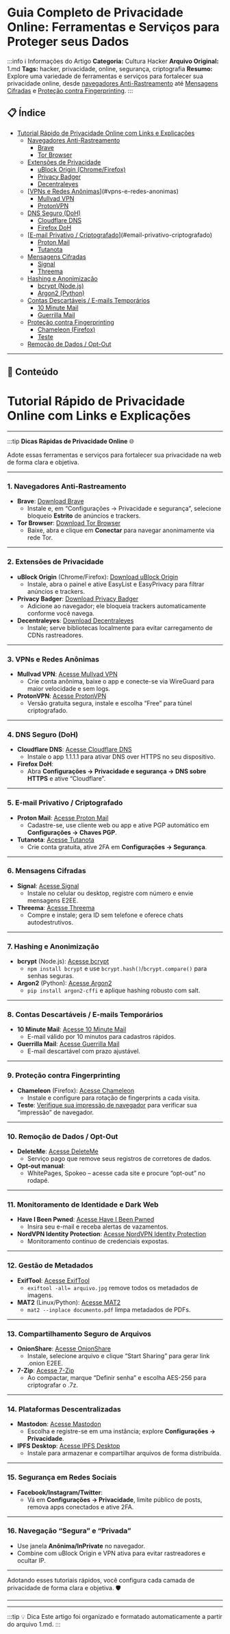 # Guia Completo de Privacidade Online: Ferramentas e Serviços para Proteger seus Dados

:::info ℹ️ Informações do Artigo
**Categoria:** Cultura Hacker
**Arquivo Original:** 1.md
**Tags:** hacker, privacidade, online, segurança, criptografia
**Resumo:** Explore uma variedade de ferramentas e serviços para fortalecer sua privacidade online, desde [navegadores Anti-Rastreamento](captain/guia-completo-de-privacidade-online-ferramentas-e-servicos-para-proteger-seus-dados.md) até [Mensagens Cifradas](captain/guia-completo-de-privacidade-online-ferramentas-e-servicos-para-proteger-seus-dados.md) e [Proteção contra Fingerprinting](captain/guia-completo-de-privacidade-online-ferramentas-e-servicos-para-proteger-seus-dados.md).
:::

## 📋 Índice

- [Tutorial Rápido de Privacidade Online com Links e Explicações](#tutorial-rapido-de-privacidade-online-com-links-e-explicacoes)
  - [Navegadores Anti-Rastreamento](#navegadores-anti-rastreamento)
    - [Brave](#brave)
    - [Tor Browser](#tor-browser)
  - [Extensões de Privacidade](#extensoes-de-privacidade)
    - [uBlock Origin (Chrome/Firefox)](#ublock-origin-chrome-firefox)
    - [Privacy Badger](#privacy-badger)
    - [Decentraleyes](#decentraleyes)
  - [[VPNs e Redes Anônimas](captain/guia-completo-de-seguranca-em-redes-e-servidores-protecao-abrangente-para-a-era-digital.md)](#vpns-e-redes-anonimas)
    - [Mullvad VPN](#mullvad-vpn)
    - [ProtonVPN](#protonvpn)
  - [DNS Seguro (DoH)](#dns-seguro-doh)
    - [Cloudflare DNS](#cloudflare-dns)
    - [Firefox DoH](#firefox-doh)
  - [[E-mail Privativo / Criptografado](captain/guia-completo-de-privacidade-online-ferramentas-e-servicos-para-proteger-seus-dados.md)](#email-privativo-criptografado)
    - [Proton Mail](#proton-mail)
    - [Tutanota](#tutanota)
  - [Mensagens Cifradas](#mensagens-cifradas)
    - [Signal](#signal)
    - [Threema](#threema)
  - [Hashing e Anonimização](#hashing-e-anonimizacao)
    - [bcrypt (Node.js)](#bcrypt-node-js)
    - [Argon2 (Python)](#argon2-python)
  - [Contas Descartáveis / E-mails Temporários](#contas-descartaveis-emails-temporarios)
    - [10 Minute Mail](#10-minute-mail)
    - [Guerrilla Mail](#guerrilla-mail)
  - [Proteção contra Fingerprinting](#protecao-contra-fingerprinting)
    - [Chameleon (Firefox)](#chameleon-firefox)
    - [Teste](#teste)
  - [Remoção de Dados / Opt-Out](#remocao-de-dados-opt-out)

---

## 📄 Conteúdo

# Tutorial Rápido de Privacidade Online com Links e Explicações

---

:::tip **Dicas Rápidas de Privacidade Online** 🌐

Adote essas ferramentas e serviços para fortalecer sua privacidade na web de forma clara e objetiva.

---

### 1. Navegadores Anti-Rastreamento

- **Brave**: [Download Brave](https://brave.com)
  - Instale e, em “Configurações → Privacidade e segurança”, selecione bloqueio **Estrito** de anúncios e trackers.
- **Tor Browser**: [Download Tor Browser](https://www.torproject.org)
  - Baixe, abra e clique em **Conectar** para navegar anonimamente via rede Tor.

---

### 2. Extensões de Privacidade

- **uBlock Origin** (Chrome/Firefox): [Download uBlock Origin](https://github.com/gorhill/ublock)
  - Instale, abra o painel e ative EasyList e EasyPrivacy para filtrar anúncios e trackers.
- **Privacy Badger**: [Download Privacy Badger](https://privacybadger.org)
  - Adicione ao navegador; ele bloqueia trackers automaticamente conforme você navega.
- **Decentraleyes**: [Download Decentraleyes](https://decentraleyes.org)
  - Instale; serve bibliotecas localmente para evitar carregamento de CDNs rastreadores.

---

### 3. VPNs e Redes Anônimas

- **Mullvad VPN**: [Acesse Mullvad VPN](https://mullvad.net)
  - Crie conta anônima, baixe o app e conecte-se via WireGuard para maior velocidade e sem logs.
- **ProtonVPN**: [Acesse ProtonVPN](https://proton.me/vpn)
  - Versão gratuita segura, instale e escolha “Free” para túnel criptografado.

---

### 4. DNS Seguro (DoH)

- **Cloudflare DNS**: [Acesse Cloudflare DNS](https://1.1.1.1)
  - Instale o app 1.1.1.1 para ativar DNS over HTTPS no seu dispositivo.
- **Firefox DoH**:
  - Abra **Configurações → Privacidade e segurança → DNS sobre HTTPS** e ative “Cloudflare”.

---

### 5. E-mail Privativo / Criptografado

- **Proton Mail**: [Acesse Proton Mail](https://proton.me/mail)
  - Cadastre-se, use cliente web ou app e ative PGP automático em **Configurações → Chaves PGP**.
- **Tutanota**: [Acesse Tutanota](https://tutanota.com)
  - Crie conta gratuita, ative 2FA em **Configurações → Segurança**.

---

### 6. Mensagens Cifradas

- **Signal**: [Acesse Signal](https://signal.org)
  - Instale no celular ou desktop, registre com número e envie mensagens E2EE.
- **Threema**: [Acesse Threema](https://threema.ch)
  - Compre e instale; gera ID sem telefone e oferece chats autodestrutivos.

---

### 7. Hashing e Anonimização

- **bcrypt** (Node.js): [Acesse bcrypt](https://www.npmjs.com/package/bcrypt)
  - `npm install bcrypt` e use `bcrypt.hash()`/`bcrypt.compare()` para senhas seguras.
- **Argon2** (Python): [Acesse Argon2](https://pypi.org/project/argon2-cffi)
  - `pip install argon2-cffi` e aplique hashing robusto com salt.

---

### 8. Contas Descartáveis / E-mails Temporários

- **10 Minute Mail**: [Acesse 10 Minute Mail](https://10minutemail.com)
  - E-mail válido por 10 minutos para cadastros rápidos.
- **Guerrilla Mail**: [Acesse Guerrilla Mail](https://www.guerrillamail.com)
  - E-mail descartável com prazo ajustável.

---

### 9. Proteção contra Fingerprinting

- **Chameleon** (Firefox): [Acesse Chameleon](https://addons.mozilla.org/firefox/addon/chameleon-ext/)
  - Instale e configure para rotação de fingerprints a cada visita.
- **Teste**: [Verifique sua impressão de navegador](https://amiunique.org) para verificar sua “impressão” de navegador.

---

### 10. Remoção de Dados / Opt-Out

- **DeleteMe**: [Acesse DeleteMe](https://joindeleteme.com)
  - Serviço pago que remove seus registros de corretores de dados.
- **Opt-out manual**:
  - WhitePages, Spokeo – acesse cada site e procure “opt-out” no rodapé.

---

### 11. Monitoramento de Identidade e Dark Web

- **Have I Been Pwned**: [Acesse Have I Been Pwned](https://haveibeenpwned.com)
  - Insira seu e-mail e receba alertas de vazamentos.
- **NordVPN Identity Protection**: [Acesse NordVPN Identity Protection](https://nordvpn.com/identity-protection)
  - Monitoramento contínuo de credenciais expostas.

---

### 12. Gestão de Metadados

- **ExifTool**: [Acesse ExifTool](https://exiftool.org)
  - `exiftool -all= arquivo.jpg` remove todos os metadados de imagens.
- **MAT2** (Linux/Python): [Acesse MAT2](https://0xacab.org/jvoisin/mat2)
  - `mat2 --inplace documento.pdf` limpa metadados de PDFs.

---

### 13. Compartilhamento Seguro de Arquivos

- **OnionShare**: [Acesse OnionShare](https://onionshare.org)
  - Instale, selecione arquivo e clique “Start Sharing” para gerar link .onion E2EE.
- **7-Zip**: [Acesse 7-Zip](https://www.7-zip.org)
  - Ao compactar, marque “Definir senha” e escolha AES-256 para criptografar o .7z.

---

### 14. Plataformas Descentralizadas

- **Mastodon**: [Acesse Mastodon](https://joinmastodon.org/servers)
  - Escolha e registre-se em uma instância; explore **Configurações → Privacidade**.
- **IPFS Desktop**: [Acesse IPFS Desktop](https://ipfs.io)
  - Instale para armazenar e compartilhar arquivos de forma distribuída.

---

### 15. Segurança em Redes Sociais

- **Facebook/Instagram/Twitter**:
  - Vá em **Configurações → Privacidade**, limite público de posts, remova apps conectados e ative 2FA.

---

### 16. Navegação “Segura” e “Privada”

- Use janela **Anônima/InPrivate** no navegador.
- Combine com uBlock Origin e VPN ativa para evitar rastreadores e ocultar IP.

---

Adotando esses tutoriais rápidos, você configura cada camada de privacidade de forma clara e objetiva. 🛡️

---

---

:::tip 💡 Dica
Este artigo foi organizado e formatado automaticamente a partir do arquivo 1.md.
:::
